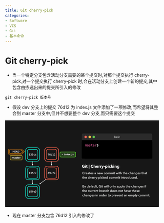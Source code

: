 ```yaml
---
title: Git cherry-pick
categories:
- Software
- VCS
- Git
- 基本命令
---
```

# Git cherry-pick

- 当一个特定分支包含活动分支需要的某个提交时,对那个提交执行 cherry-pick,对一个提交执行 cherry-pick 时,会在活动分支上创建一个新的提交,其中包含由拣选出来的提交所引入的修改

```shell
git cherry-pick 版本号
```

- 假设 dev 分支上的提交 76d12 为 index.js 文件添加了一项修改,而希望将其整合到 master 分支中,但并不想要整个 dev 分支,而只需要这个提交

![](https://raw.githubusercontent.com/LuShan123888/Files/main/Pictures/2020-12-10-486f540aaf172d27349c217f87e9fba8.gif)

- 现在 master 分支包含 76d12 引入的修改了